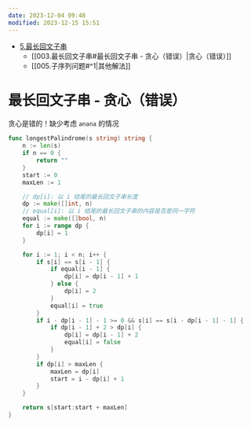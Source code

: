 ```yaml
---
date: 2023-12-04 09:48
modified: 2023-12-15 15:51
---
```


- [5.最长回文子串](https://leetcode.cn/problems/longest-palindromic-substring/)
	- [[003.最长回文子串#最长回文子串 - 贪心（错误）|贪心（错误）]]
	- [[005.子序列问题#^1|其他解法]]

# 最长回文子串 - 贪心（错误）

贪心是错的！缺少考虑 `anana` 的情况

```go
func longestPalindrome(s string) string {
	n := len(s)
	if n == 0 {
		return ""
	}
	start := 0
	maxLen := 1

	// dp[i]: 以 i 结尾的最长回文子串长度
	dp := make([]int, n)
	// equal[i]: 以 i 结尾的最长回文子串的内容是否是同一字符
	equal := make([]bool, n)
	for i := range dp {
		dp[i] = 1
	}

	for i := 1; i < n; i++ {
		if s[i] == s[i - 1] {
			if equal[i - 1] {
				dp[i] = dp[i - 1] + 1
			} else {
				dp[i] = 2
			}
			equal[i] = true
		}
		if i - dp[i - 1] - 1 >= 0 && s[i] == s[i - dp[i - 1] - 1] {
			if dp[i - 1] + 2 > dp[i] {
				dp[i] = dp[i - 1] + 2
				equal[i] = false
			}
		}
		if dp[i] > maxLen {
			maxLen = dp[i]
			start = i - dp[i] + 1
		}
	}

	return s[start:start + maxLen]
}
```
